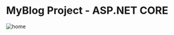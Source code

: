 # MyBlog Project - ASP.NET CORE

![home](https://github.com/user-attachments/assets/ff7ca55b-c279-4a46-b5f8-7d8a6172df26)


